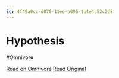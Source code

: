 ```yaml
---
id: 4f49a0cc-d070-11ee-a095-1b4e4c52c2d8
---
```


# Hypothesis
#Omnivore

[Read on Omnivore](https://omnivore.app/me/hypothesis-18dc9e3384c)
[Read Original](https://hypothes.is/a/ODjfmtBjEe6j2TP1zpzQSA)

